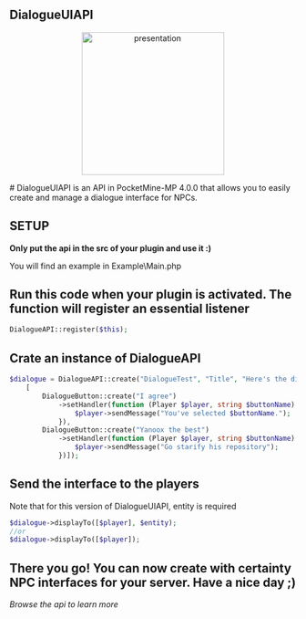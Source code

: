## DialogueUIAPI
<p align="center">
  <img src="./presentation.jpg" alt="presentation" height="250" /> <br>
</p>
# DialogueUIAPI is an API in PocketMine-MP 4.0.0 that allows you to easily create and manage a dialogue interface for NPCs.

## SETUP
**Only put the api in the src of your plugin and use it :)**

You will find an example in Example\Main.php

## Run this code when your plugin is activated. The function will register an essential listener
```php
DialogueAPI::register($this);
```

## Crate an instance of DialogueAPI
```php
$dialogue = DialogueAPI::create("DialogueTest", "Title", "Here's the dialogue",
    [
        DialogueButton::create("I agree")
            ->setHandler(function (Player $player, string $buttonName): void {
                $player->sendMessage("You've selected $buttonName.");
            }), 
        DialogueButton::create("Yanoox the best")
            ->setHandler(function (Player $player, string $buttonName): void {
                $player->sendMessage("Go starify his repository");
            })]);
```

## Send the interface to the players
Note that for this version of DialogueUIAPI, entity is required

```php
$dialogue->displayTo([$player], $entity);
//or
$dialogue->displayTo([$player]);
```

## There you go! You can now create with certainty NPC interfaces for your server. Have a nice day ;)
*Browse the api to learn more*